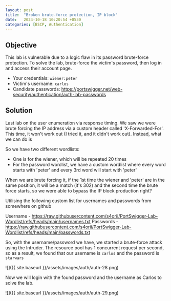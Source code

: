 ```yaml
---
layout: post
title:  "Broken brute-force protection, IP block"
date:   2024-10-18 10:20:54 +0530
categories: [BSCP, Authentication]
---
```


## Objective 

This lab is vulnerable due to a logic flaw in its password brute-force protection. To solve the lab, brute-force the victim's password, then log in and access their account page.

- Your credentials: `wiener:peter`
- Victim's username: `carlos`
- Candidate passwords: https://portswigger.net/web-security/authentication/auth-lab-passwords

## Solution 

Last lab on the user enumeration via response timing. We saw we were brute forcing the IP address via a custom header called 'X-Forwarded-For'. This time, it won't work out (I tried it, and it didn't work out). Instead, what we can do is 

So we have two different wordlists:
- One is for the wiener, which will be repeated 20 times
- For the password wordlist, we have a custom wordlist where every word starts with 'peter' and every 3rd word will start with 'peter'

When we are brute forcing it, if the 1st time the wiener and 'peter' are in the same position, it will be a match (it's 302) and the second time the brute force starts, so we were able to bypass the IP block production right? 

Utilising the following custom list for usernames and passwords from somewhere on github 

Username - https://raw.githubusercontent.com/s4orii/PortSwigger-Lab-Wordlist/refs/heads/main/usernames.txt
Passwords - https://raw.githubusercontent.com/s4orii/PortSwigger-Lab-Wordlist/refs/heads/main/passwords.txt

So, with the username/password we have, we started a brute-force attack using the Intruder. The resource pool has 1 concurrent request per second, so as a result, we found that our username is `carlos` and the password is `starwars` 

![]({{ site.baseurl }}/assets/images/auth/auth-28.png)

Now we will login with the found password and the username as Carlos to solve the lab. 

![]({{ site.baseurl }}/assets/images/auth/auth-29.png)